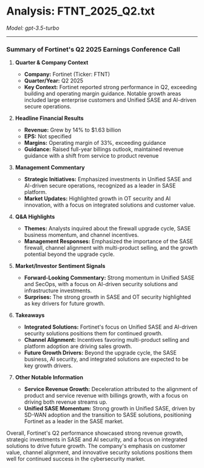 # Analysis: FTNT_2025_Q2.txt

*Model: gpt-3.5-turbo*

---

### Summary of Fortinet's Q2 2025 Earnings Conference Call

1. **Quarter & Company Context**
   - **Company:** Fortinet (Ticker: FTNT)
   - **Quarter/Year:** Q2 2025
   - **Key Context:** Fortinet reported strong performance in Q2, exceeding building and operating margin guidance. Notable growth areas included large enterprise customers and Unified SASE and AI-driven secure operations.

2. **Headline Financial Results**
   - **Revenue:** Grew by 14% to $1.63 billion
   - **EPS:** Not specified
   - **Margins:** Operating margin of 33%, exceeding guidance
   - **Guidance:** Raised full-year billings outlook, maintained revenue guidance with a shift from service to product revenue

3. **Management Commentary**
   - **Strategic Initiatives:** Emphasized investments in Unified SASE and AI-driven secure operations, recognized as a leader in SASE platform.
   - **Market Updates:** Highlighted growth in OT security and AI innovation, with a focus on integrated solutions and customer value.

4. **Q&A Highlights**
   - **Themes:** Analysts inquired about the firewall upgrade cycle, SASE business momentum, and channel incentives.
   - **Management Responses:** Emphasized the importance of the SASE firewall, channel alignment with multi-product selling, and the growth potential beyond the upgrade cycle.

5. **Market/Investor Sentiment Signals**
   - **Forward-Looking Commentary:** Strong momentum in Unified SASE and SecOps, with a focus on AI-driven security solutions and infrastructure investments.
   - **Surprises:** The strong growth in SASE and OT security highlighted as key drivers for future growth.

6. **Takeaways**
   - **Integrated Solutions:** Fortinet's focus on Unified SASE and AI-driven security solutions positions them for continued growth.
   - **Channel Alignment:** Incentives favoring multi-product selling and platform adoption are driving sales growth.
   - **Future Growth Drivers:** Beyond the upgrade cycle, the SASE business, AI security, and integrated solutions are expected to be key growth drivers.

7. **Other Notable Information**
   - **Service Revenue Growth:** Deceleration attributed to the alignment of product and service revenue with billings growth, with a focus on driving both revenue streams up.
   - **Unified SASE Momentum:** Strong growth in Unified SASE, driven by SD-WAN adoption and the transition to SASE solutions, positioning Fortinet as a leader in the SASE market.

Overall, Fortinet's Q2 performance showcased strong revenue growth, strategic investments in SASE and AI security, and a focus on integrated solutions to drive future growth. The company's emphasis on customer value, channel alignment, and innovative security solutions positions them well for continued success in the cybersecurity market.